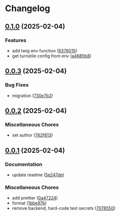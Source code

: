# Changelog

## [0.1.0](https://github.com/creativer-at/shopware-turnstile/compare/v0.0.3...v0.1.0) (2025-02-04)


### Features

* add twig env function ([9376015](https://github.com/creativer-at/shopware-turnstile/commit/937601502c08d3cbd3001c9ff0ce03437bd4a31f))
* get turnstile config from env ([a4685b8](https://github.com/creativer-at/shopware-turnstile/commit/a4685b843ab2b5d65373d34484eba94ce9212d70))

## [0.0.3](https://github.com/creativer-at/shopware-turnstile/compare/v0.0.2...v0.0.3) (2025-02-04)


### Bug Fixes

* migration ([730e7b2](https://github.com/creativer-at/shopware-turnstile/commit/730e7b2ce2aaa4e66fc5e8df82ffec401cf7f771))

## [0.0.2](https://github.com/creativer-at/shopware-turnstile/compare/v0.0.1...v0.0.2) (2025-02-04)


### Miscellaneous Chores

* set author ([762f613](https://github.com/creativer-at/shopware-turnstile/commit/762f6137550bc8676358d0522897d9e2602014bd))

## [0.0.1](https://github.com/creativer-at/shopware-turnstile/compare/v0.0.1...v0.0.1) (2025-02-04)


### Documentation

* update readme ([5e247de](https://github.com/creativer-at/shopware-turnstile/commit/5e247de7a758e6c687766136eac0e03aa3d88e56))


### Miscellaneous Chores

* add prettier ([0a47224](https://github.com/creativer-at/shopware-turnstile/commit/0a47224474ea3dcc9d135170dd5cf4f75f0040c2))
* format ([1bbe97b](https://github.com/creativer-at/shopware-turnstile/commit/1bbe97bcbfd7f6faeedf91c46a4f01afc3f67478))
* remove backend, hard-code test secrets ([7078550](https://github.com/creativer-at/shopware-turnstile/commit/70785508ed43ed729227a7622dfcdb8d1b6e9909))
